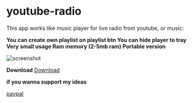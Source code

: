 # youtube-radio
This app works like music player for live radio from youtube, or music:

**You can create own playlist on playlist btn
You can hide player to tray 
Very small usage Ram memory (2-5mb ram)
Portable version** 

![screenshot](https://srv44196.seohost.com.pl/screen.png)

**Download**
[Download](https://srv44196.seohost.com.pl/youtube-radio-1-0.exe)

**if you wanna support my ideas**

[paypal](https://paypal.me/multic0lor)
